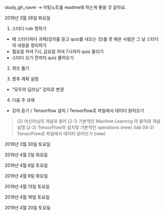 study_gh_naver -> 미팅노트를 readme에 하는게 좋을 것 같아요.

2019년 3월 26일 화요일

1. 스터디 rule 정하기
- 매 스터디마다 과제(강의를 듣고 quiz를 내오는 것)를 못 해온 사람은 그 날 스터디의 내용을 정리하기
- 월요일 저녁 7시, 금요일 저녁 7시까지 quiz 올리기
- 스터디 오기 전까지 quiz 풀어오기

2. 퀴즈 풀기

3. 향후 계획 설정
- "모두의 딥러닝" 강의로 변경

4. 다음 주 과제
- 강의 듣기 / Tensorflow 설치 / Tensorflow로 파일에서 데이터 읽어오기 
>(2) 머신러닝의 개념과 용어
(2-1) 기본적인 Machine Learnnig 의 용어와 개념 설명
(2-2) TensorFlow의 설치및 기본적인 operations (new)
(lab 04-2) TensorFlow로 파일에서 데이타 읽어오기 (new)

2019년 3월 30일 토요일

2019년 4월 2일 화요일

2019년 4월 6일 토요일

2019년 4월 9일 화요일

2019년 4월 13일 토요일

2019년 4월 16일 토요일

2019년 4월 20일 토요일


